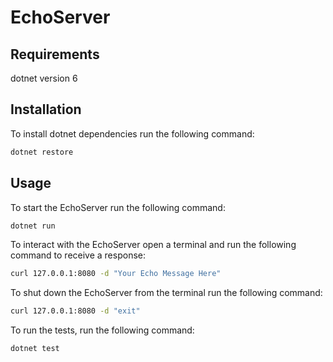 # EchoServer

## Requirements

dotnet version 6

## Installation

To install dotnet dependencies run the following command:
```bash
dotnet restore
```

## Usage

To start the EchoServer run the following command:
```bash
dotnet run
```

To interact with the EchoServer open a terminal and run the following command to receive a response:
```bash
curl 127.0.0.1:8080 -d "Your Echo Message Here"
```

To shut down the EchoServer from the terminal run the following command:
```bash
curl 127.0.0.1:8080 -d "exit"
```

To run the tests, run the following command:
```bash
dotnet test
```